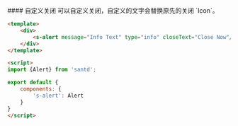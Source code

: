 <codebox>
#### 自定义关闭
可以自定义关闭，自定义的文字会替换原先的关闭 `Icon`。

```html
<template>
    <div>
        <s-alert message="Info Text" type="info" closeText="Close Now"/>
    </div>
</template>

<script>
import {Alert} from 'santd';

export default {
    components: {
        's-alert': Alert
    }
}
</script>
```
</codebox>
